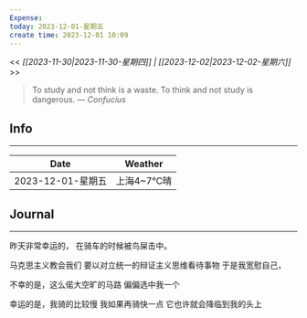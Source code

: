 ```yaml
---
Expense: 
today: 2023-12-01-星期五
create time: 2023-12-01 10:09
---
```


<< *[[2023-11-30|2023-11-30-星期四]] | [[2023-12-02|2023-12-02-星期六]]* >>


> To study and not think is a waste. To think and not study is dangerous.
> — <cite>Confucius</cite>


## Info
***

| Date        | Weather      | 
| ----------- | ------------ |
| 2023-12-01-星期五 |  上海4~7℃晴 |


##  Journal
***

昨天非常幸运的，
在骑车的时候被鸟屎击中。

马克思主义教会我们
要以对立统一的辩证主义思维看待事物
于是我宽慰自己，

不幸的是，这么偌大空旷的马路
偏偏选中我一个

幸运的是，我骑的比较慢
我如果再骑快一点
它也许就会降临到我的头上











